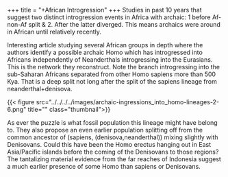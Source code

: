 +++
title = "+African Introgression"
+++
Studies in past 10 years that suggest two distinct introgression events in Africa with archaic: 1 before Af-non-Af split & 2. After the latter diverged. This means archaics were around in African until relatively recently.

Interesting article studying several African groups in depth where the authors identify a possible archaic Homo which has introgressed into Africans independently of Neanderthals introgressing into the Eurasians. This is the network they reconstruct. Note the branch introgressing into the sub-Saharan Africans separated from other Homo sapiens more than 500 Kya. That is a deep split not long after the split of the sapiens lineage from neanderthal+denisova.

{{< figure src="../../../../images/archaic-ingressions_into_homo-lineages-2-6.png" title="" class="thumbnail">}}


As ever the puzzle is what fossil population this lineage might have belong to. They also propose an even earlier population splitting off from the common ancestor of (sapiens, (denisova,neanderthal)) mixing slightly with Denisovans. Could this have been the Homo erectus hanging out in East Asia/Pacific islands before the coming of the Denisovans to those regions? The tantalizing material evidence from the far reaches of Indonesia suggest a much earlier presence of some Homo than sapiens or Denisovans.